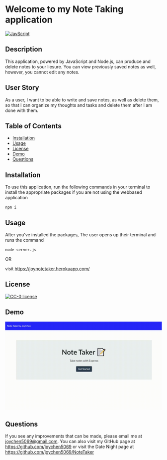 # Welcome to my Note Taking application

[![JavScript](https://img.shields.io/badge/Made%20With-JavaScript-blue.svg)](https://shields.io/)  
  
## Description
  
This application, powered by JavaScript and Node.js, can produce and delete notes to your liesure. You can view previously saved notes as well, however, you cannot edit any notes. 

## User Story

As a user, I want to be able to write and save notes, as well as delete them, so that I can organize my thoughts and tasks and delete them after I am done with them. 

  
## Table of Contents
* [Installation](#installation)
* [Usage](#usage)
* [License](#license)
* [Demo](#demo)
* [Questions](#questions)

  
## Installation

To use this application, run the following commands in your terminal to install the appropriate packages if you are not using the webbased application

    npm i 

## Usage 

After you've installed the packages, The user opens up their terminal and runs the command
   
    node server.js

OR

visit https://joynotetaker.herokuapp.com/

## License
[![CC-0 license](https://img.shields.io/badge/License-CC--0-blue.svg)](https://creativecommons.org/licenses/by-nd/4.0) 

## Demo
![Demo](public/assets/demo/Note-Demo.gif)

## Questions
  
If you see any improvements that can be made, please email me at joychen5069@gmail.com. You can also visit my GitHub page at https://github.com/joychen5069 or visit the Date Night page at https://github.com/joychen5069/NoteTaker

  
